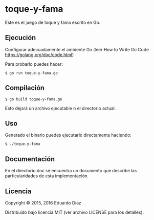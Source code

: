 # toque-y-fama


Este es el juego de toque y fama escrito en Go.

## Ejecución

Configurar adecuadamente el ambiente Go (leer How to Write Go Code https://golang.org/doc/code.html)

Para probarlo puedes hacer:

	$ go run toque-y-fama.go

## Compilación

 	$ go build toque-y-fama.go

Esto dejará un archivo ejecutable n el directorio actual.


## Uso

Generado el binario  puedes ejecutarlo directamente haciendo:

    $ ./toque-y-fama


## Documentación

En el directorio doc se encuentra un documento que describe las particularidades de esta implementación.

## Licencia

Copyright © 2015, 2016 Eduardo Díaz

Distribuido bajo licencia MIT (ver archivo LICENSE para los detalles).

